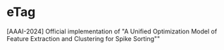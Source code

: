 # eTag
[AAAI-2024] Official implementation of "A Unified Optimization Model of Feature Extraction and Clustering for Spike Sorting""
